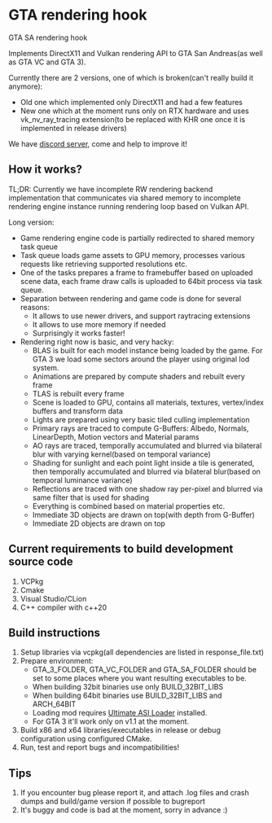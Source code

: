 # GTA rendering hook
GTA SA rendering hook

Implements DirectX11 and Vulkan rendering API to GTA San Andreas(as well as GTA VC and GTA 3).

Currently there are 2 versions, one of which is broken(can't really build it anymore):
* Old one which implemented only DirectX11 and had a few features
* New one which at the moment runs only on RTX hardware and uses vk_nv_ray_tracing extension(to be replaced with KHR
 one once it is implemented in release drivers)

We have [discord server](https://discord.gg/rsZEUNW), come and help to improve it!

## How it works?
TL;DR: Currently we have incomplete RW rendering backend implementation that communicates via shared memory 
 to incomplete rendering engine instance running rendering loop based on Vulkan API.

Long version:
 * Game rendering engine code is partially redirected to shared memory task queue
 * Task queue loads game assets to GPU memory, processes various requests like retrieving supported resolutions etc.
 * One of the tasks prepares a frame to framebuffer based on uploaded scene data,
  each frame draw calls is uploaded to 64bit process via task queue.
 * Separation between rendering and game code is done for several reasons:
   * It allows to use newer drivers, and support raytracing extensions
   * It allows to use more memory if needed
   * Surprisingly it works faster!
 * Rendering right now is basic, and very hacky:
   * BLAS is built for each model instance being loaded by the game. For GTA 3 we load some sectors around the player using original lod system.
   * Animations are prepared by compute shaders and rebuilt every frame  
   * TLAS is rebuilt every frame
   * Scene is loaded to GPU, contains all materials, textures, vertex/index buffers and transform data
   * Lights are prepared using very basic tiled culling implementation
   * Primary rays are traced to compute G-Buffers: Albedo, Normals, LinearDepth, Motion vectors and Material params
   * AO rays are traced, temporally accumulated and blurred via bilateral blur with varying kernel(based on temporal variance)
   * Shading for sunlight and each point light inside a tile is generated, then temporally accumulated and blurred via bilateral blur(based on temporal luminance variance)
   * Reflections are traced with one shadow ray per-pixel and blurred via same filter that is used for shading
   * Everything is combined based on material properties etc.
   * Immediate 3D objects are drawn on top(with depth from G-Buffer)
   * Immediate 2D objects are drawn on top

## Current requirements to build development source code
1) VCPkg
2) Cmake
3) Visual Studio/CLion
4) C++ compiler with c++20

## Build instructions
1. Setup libraries via vcpkg(all dependencies are listed in response_file.txt)
2. Prepare environment:
   * GTA_3_FOLDER, GTA_VC_FOLDER and GTA_SA_FOLDER should be set to some places 
     where you want resulting executables to be. 
   * When building 32bit binaries use only BUILD_32BIT_LIBS
   * When building 64bit binaries use BUILD_32BIT_LIBS and ARCH_64BIT
   * Loading mod requires [Ultimate ASI Loader](https://github.com/ThirteenAG/Ultimate-ASI-Loader) installed.
   * For GTA 3 it'll work only on v1.1 at the moment.
3. Build x86 and x64 libraries/executables in release or debug configuration using configured CMake.
4. Run, test and report bugs and incompatibilities!

## Tips
1) If you encounter bug please report it, and attach .log files and crash dumps and build/game version if possible to bugreport
2) It's buggy and code is bad at the moment, sorry in advance :)